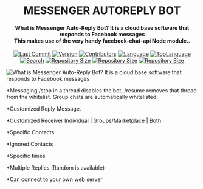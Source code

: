 <H1 align="center">
MESSENGER AUTOREPLY BOT
</H1>
<H4 align="center">
What is Messenger Auto-Reply Bot? It is a cloud base software that responds to Facebook messages</br>
This makes use of the very handy facebook-chat-api Node module..</br>
</H4>
<p align="center">
<a href="https://github.com/kypressblackhat"><img alt="Last Commit" src="https://img.shields.io/github/last-commit/kypressblackhat/messenger-autoreply-bot"/></a>
<a href="https://github.com/kypressblackhat"><img alt="Version" src="https://img.shields.io/github/release/kypressblackhat/messenger-autoreply-bot"/></a>
<a href="https://github.com/kypressblackhat"><img alt="Contributors" src="https://img.shields.io/github/contributors/kypressblackhat/messenger-autoreply-bot"/></a>
<a href="https://github.com/kypressblackhat"><img alt="Language" src="https://img.shields.io/github/languages/count/kypressblackhat/messenger-autoreply-bot"/></a>
<a href="https://github.comkypressblackhat"><img alt="TopLanguage" src="https://img.shields.io/github/languages/top/kypressblackhat/messenger-autoreply-bot"/></a>
</br>
<a href="https://github.com/kypressblackhat"><img alt="Search" src="https://img.shields.io/github/search/warifp/kypressblackhat/messenger-autoreply-bot"/></a>
<a href="https://github.com/kypressblackhat"><img alt="Repository Size" src="https://img.shields.io/github/repo-size/kypressblackhat/messenger-autoreply-bot"/></a>
<a href="https://github.com/kypressblackhat"><img alt="Repository Size" src="https://img.shields.io/github/forkskypressblackhat/messenger-autoreply-bot"/></a>
<a href="https://github.com/kypressblackhat"><img alt="Repository Size" src="https://img.shields.io/github/stars/kypressblackhat/messenger-autoreply-bot"/></a>
</p>








![What is Messenger Auto-Reply Bot? It is a cloud base software that responds to Facebook messages](https://user-images.githubusercontent.com/21362676/79481057-93da2c80-8041-11ea-8534-2b4bc61c349d.png)


*Messaging /stop in a thread disables the bot, /resume removes that thread from the whitelist. Group chats are automatically whitelisted.

*Customized Reply Message.

*Customized Receiver Individual | Groups/Marketplace | Both

*Specific Contacts

*Ignored Contacts

*Specific times

*Multiple Replies (Random is available)

*Can connect to your own web server
